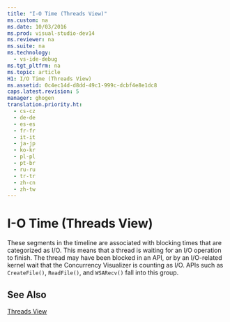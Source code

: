 ```yaml
---
title: "I-O Time (Threads View)"
ms.custom: na
ms.date: 10/03/2016
ms.prod: visual-studio-dev14
ms.reviewer: na
ms.suite: na
ms.technology: 
  - vs-ide-debug
ms.tgt_pltfrm: na
ms.topic: article
H1: I/O Time (Threads View)
ms.assetid: 0c4ec14d-d8dd-49c1-999c-dcbf4e8e1dc8
caps.latest.revision: 5
manager: ghogen
translation.priority.ht: 
  - cs-cz
  - de-de
  - es-es
  - fr-fr
  - it-it
  - ja-jp
  - ko-kr
  - pl-pl
  - pt-br
  - ru-ru
  - tr-tr
  - zh-cn
  - zh-tw
---
```

# I-O Time (Threads View)
These segments in the timeline are associated with blocking times that are categorized as I/O. This means that a thread is waiting for an I/O operation to finish. The thread may have been blocked in an API, or by an I/O-related kernel wait that the Concurrency Visualizer is counting as I/O. APIs such as `CreateFile()`, `ReadFile()`, and `WSARecv()` fall into this group.  
  
## See Also  
 [Threads View](../VS_IDE/Threads-View--Parallel-Performance-.md)